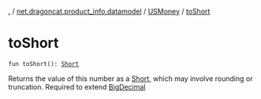 [.](../../index.md) / [net.dragoncat.product_info.datamodel](../index.md) / [USMoney](index.md) / [toShort](./to-short.md)

# toShort

`fun toShort(): `[`Short`](https://kotlinlang.org/api/latest/jvm/stdlib/kotlin/-short/index.html)

Returns the value of this number as a [Short](https://kotlinlang.org/api/latest/jvm/stdlib/kotlin/-short/index.html), which may involve rounding or truncation.
Required to extend [BigDecimal](https://docs.oracle.com/javase/6/docs/api/java/math/BigDecimal.html)

